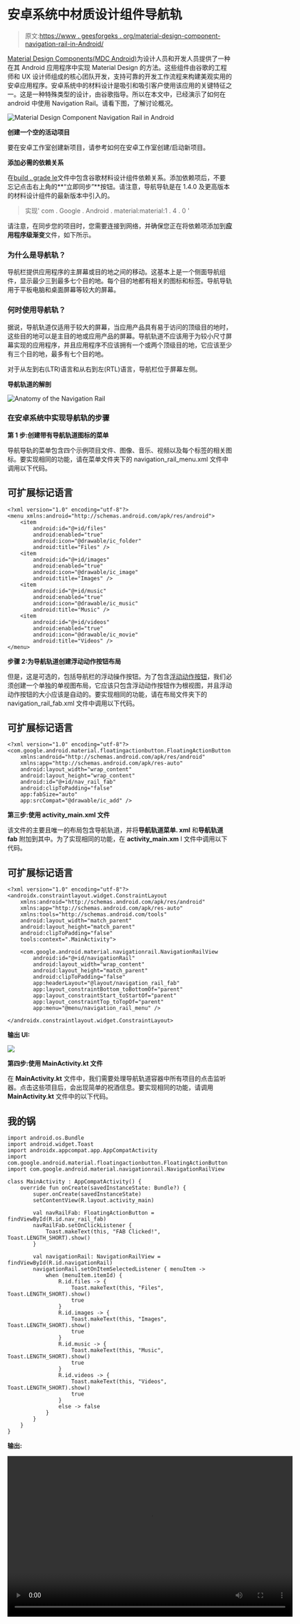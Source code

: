 # 安卓系统中材质设计组件导航轨

> 原文:[https://www . geesforgeks . org/material-design-component-navigation-rail-in-Android/](https://www.geeksforgeeks.org/material-design-component-navigation-rail-in-android/)

[Material Design Components(MDC Android)](https://www.geeksforgeeks.org/introduction-to-material-design-in-android/)为设计人员和开发人员提供了一种在其 Android 应用程序中实现 Material Design 的方法。这些组件由谷歌的工程师和 UX 设计师组成的核心团队开发，支持可靠的开发工作流程来构建美观实用的安卓应用程序。安卓系统中的材料设计是吸引和吸引客户使用该应用的关键特征之一。这是一种特殊类型的设计，由谷歌指导。所以在本文中，已经演示了如何在 android 中使用 Navigation Rail。请看下图，了解讨论概况。

![Material Design Component Navigation Rail in Android](img/9e25845b8ea1573c51028dfa3860a1fc.png)

**创建一个空的活动项目**

要在安卓工作室创建新项目，请参考如何在安卓工作室创建/启动新项目。

**添加必需的依赖关系**

在[build . grade le](https://www.geeksforgeeks.org/android-build-gradle/)文件中包含谷歌材料设计组件依赖关系。添加依赖项后，不要忘记点击右上角的**“立即同步”**按钮。请注意，导航导轨是在 1.4.0 及更高版本的材料设计组件的最新版本中引入的。

> 实现' com . Google . Android . material:material:1 . 4 . 0 '

请注意，在同步您的项目时，您需要连接到网络，并确保您正在将依赖项添加到**应用程序级渐变**文件，如下所示。

### **为什么是导航轨？**

导航栏提供应用程序的主屏幕或目的地之间的移动。这基本上是一个侧面导航组件，显示最少三到最多七个目的地。每个目的地都有相关的图标和标签。导航导轨用于平板电脑和桌面屏幕等较大的屏幕。

### **何时使用导航轨？**

据说，导航轨道仅适用于较大的屏幕，当应用产品具有易于访问的顶级目的地时，这些目的地可以是主目的地或应用产品的屏幕。导航轨道不应该用于为较小尺寸屏幕实现的应用程序，并且应用程序不应该拥有一个或两个顶级目的地，它应该至少有三个目的地，最多有七个目的地。

对于从左到右(LTR)语言和从右到左(RTL)语言，导航栏位于屏幕左侧。

**导航轨道的解剖**

![Anatomy of the Navigation Rail](img/60c9b2cc2e53418c4d2661c2253a36b2.png)

### **在安卓系统中实现导航轨的步骤**

**第 1 步:创建带有导航轨道图标的菜单**

导航导轨的菜单包含四个示例项目文件、图像、音乐、视频以及每个标签的相关图标。要实现相同的功能，请在菜单文件夹下的 navigation_rail_menu.xml 文件中调用以下代码。

## 可扩展标记语言

```
<?xml version="1.0" encoding="utf-8"?>
<menu xmlns:android="http://schemas.android.com/apk/res/android">
    <item
        android:id="@+id/files"
        android:enabled="true"
        android:icon="@drawable/ic_folder"
        android:title="Files" />
    <item
        android:id="@+id/images"
        android:enabled="true"
        android:icon="@drawable/ic_image"
        android:title="Images" />
    <item
        android:id="@+id/music"
        android:enabled="true"
        android:icon="@drawable/ic_music"
        android:title="Music" />
    <item
        android:id="@+id/videos"
        android:enabled="true"
        android:icon="@drawable/ic_movie"
        android:title="Videos" />
</menu>
```

**步骤 2:为导航轨道创建浮动动作按钮布局**

但是，这是可选的，包括导航栏的浮动操作按钮。为了包含[浮动动作按钮](https://www.geeksforgeeks.org/floating-action-button-fab-in-android-with-example/)，我们必须创建一个单独的单视图布局，它应该只包含浮动动作按钮作为根视图，并且浮动动作按钮的大小应该是自动的。要实现相同的功能，请在布局文件夹下的 navigation_rail_fab.xml 文件中调用以下代码。

## 可扩展标记语言

```
<?xml version="1.0" encoding="utf-8"?>
<com.google.android.material.floatingactionbutton.FloatingActionButton
    xmlns:android="http://schemas.android.com/apk/res/android"
    xmlns:app="http://schemas.android.com/apk/res-auto"
    android:layout_width="wrap_content"
    android:layout_height="wrap_content"
    android:id="@+id/nav_rail_fab"
    android:clipToPadding="false"
    app:fabSize="auto"
    app:srcCompat="@drawable/ic_add" />
```

**第三步:使用 activity_main.xml 文件**

该文件的主要且唯一的布局包含导航轨道，并将**导航轨道菜单. xml** 和**导航轨道 fab** 附加到其中。为了实现相同的功能，在 **activity_main.xm** l 文件中调用以下代码。

## 可扩展标记语言

```
<?xml version="1.0" encoding="utf-8"?>
<androidx.constraintlayout.widget.ConstraintLayout
    xmlns:android="http://schemas.android.com/apk/res/android"
    xmlns:app="http://schemas.android.com/apk/res-auto"
    xmlns:tools="http://schemas.android.com/tools"
    android:layout_width="match_parent"
    android:layout_height="match_parent"
    android:clipToPadding="false"
    tools:context=".MainActivity">

    <com.google.android.material.navigationrail.NavigationRailView
        android:id="@+id/navigationRail"
        android:layout_width="wrap_content"
        android:layout_height="match_parent"
        android:clipToPadding="false"
        app:headerLayout="@layout/navigation_rail_fab"
        app:layout_constraintBottom_toBottomOf="parent"
        app:layout_constraintStart_toStartOf="parent"
        app:layout_constraintTop_toTopOf="parent"
        app:menu="@menu/navigation_rail_menu" />

</androidx.constraintlayout.widget.ConstraintLayout>
```

**输出 UI:**

![](img/b1984c6896aaf819de985db01add4128.png)

**第四步:使用 MainActivity.kt 文件**

在 **MainActivity.kt** 文件中，我们需要处理导航轨道容器中所有项目的点击监听器。点击这些项目后，会出现简单的祝酒信息。要实现相同的功能，请调用 **MainActivity.kt** 文件中的以下代码。

## 我的锅

```
import android.os.Bundle
import android.widget.Toast
import androidx.appcompat.app.AppCompatActivity
import com.google.android.material.floatingactionbutton.FloatingActionButton
import com.google.android.material.navigationrail.NavigationRailView

class MainActivity : AppCompatActivity() {
    override fun onCreate(savedInstanceState: Bundle?) {
        super.onCreate(savedInstanceState)
        setContentView(R.layout.activity_main)

        val navRailFab: FloatingActionButton = findViewById(R.id.nav_rail_fab)
        navRailFab.setOnClickListener {
            Toast.makeText(this, "FAB Clicked!", Toast.LENGTH_SHORT).show()
        }

        val navigationRail: NavigationRailView = findViewById(R.id.navigationRail)
        navigationRail.setOnItemSelectedListener { menuItem ->
            when (menuItem.itemId) {
                R.id.files -> {
                    Toast.makeText(this, "Files", Toast.LENGTH_SHORT).show()
                    true
                }
                R.id.images -> {
                    Toast.makeText(this, "Images", Toast.LENGTH_SHORT).show()
                    true
                }
                R.id.music -> {
                    Toast.makeText(this, "Music", Toast.LENGTH_SHORT).show()
                    true
                }
                R.id.videos -> {
                    Toast.makeText(this, "Videos", Toast.LENGTH_SHORT).show()
                    true
                }
                else -> false
            }
        }
    }
}
```

**输出:**

<video class="wp-video-shortcode" id="video-684792-1" width="640" height="360" preload="metadata" controls=""><source type="video/mp4" src="https://media.geeksforgeeks.org/wp-content/uploads/20210922102435/Untitled.mp4?_=1">[https://media.geeksforgeeks.org/wp-content/uploads/20210922102435/Untitled.mp4](https://media.geeksforgeeks.org/wp-content/uploads/20210922102435/Untitled.mp4)</video>